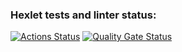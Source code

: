 ### Hexlet tests and linter status:
[![Actions Status](https://github.com/yamkin29/frontend-project-11/actions/workflows/hexlet-check.yml/badge.svg)](https://github.com/yamkin29/frontend-project-11/actions)
[![Quality Gate Status](https://sonarcloud.io/api/project_badges/measure?project=yamkin29_frontend-project-11&metric=alert_status)](https://sonarcloud.io/summary/new_code?id=yamkin29_frontend-project-11)
